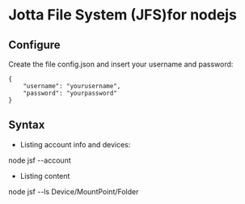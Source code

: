 Jotta File System (JFS)for nodejs 
==============

Configure
--------------

Create the file config.json and insert your username and password:

    {
        "username": "yourusername",
        "password": "yourpassword" 
    }

Syntax
-------------

* Listing account info and devices:

node jsf --account

* Listing content

node jsf --ls Device/MountPoint/Folder
